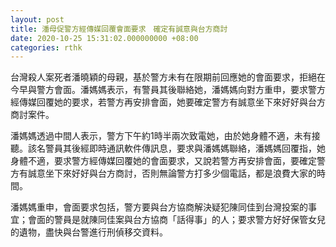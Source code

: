 ```yaml
---
layout: post
title: 潘母促警方經傳媒回覆會面要求　確定有誠意與台方商討
date: 2020-10-25 15:31:02.000000000 +08:00
categories: rthk
---
```


台灣殺人案死者潘曉穎的母親，基於警方未有在限期前回應她的會面要求，拒絕在今早與警方會面。潘媽媽表示，有警員其後聯絡她，潘媽媽向對方重申，要求警方經傳媒回覆她的要求，若警方再安排會面，她要確定警方有誠意坐下來好好與台方商討案件。

潘媽媽透過中間人表示，警方下午約1時半兩次致電她，由於她身體不適，未有接聽。該名警員其後經即時通訊軟件傳訊息，要求與潘媽媽聯絡，潘媽媽回覆指，她身體不適，要求警方經傳媒回覆她的會面要求，又說若警方再安排會面，要確定警方有誠意坐下來好好與台方商討，否則無論警方打多少個電話，都是浪費大家的時間。

潘媽媽重申，會面要求包括，警方要與台方協商解決疑犯陳同佳到台灣投案的事宜；會面的警員是就陳同佳案與台方協商「話得事」的人；要求警方好好保管女兒的遺物，盡快與台警進行刑偵移交資料。
